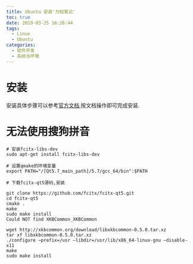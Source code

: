 ```yaml
---
title: Ubuntu 安装'为知笔记'
toc: true
date: 2019-03-25 16:26:44
tags:
  - Linux
  - Ubuntu
categories:
  - 软件开发
  - 系统与环境
---
```



# 安装
安装具体步骤可以参考[官方文档](http://www.wiz.cn/compile-client.html),按文档操作即可完成安装.


# 无法使用搜狗拼音
```shell 
# 安装fcitx-libs-dev
sudo apt-get install fcitx-libs-dev

# 设置qmake的环境变量 
export PATH="/[Qt5.7_main_path]/5.7/gcc_64/bin":$PATH

# 下载fcitx-qt5源码,安装
	 
git clone https://github.com/fcitx/fcitx-qt5.git
cd fcitx-qt5
cmake .
make 
sudo make install
Could NOT find XKBCommon_XKBCommon
	 
wget http://xkbcommon.org/download/libxkbcommon-0.5.0.tar.xz
tar xf libxkbcommon-0.5.0.tar.xz 
./configure —prefix=/usr —libdir=/usr/lib/x86_64-linux-gnu —disable-x11 
make 
sudo make install
​
```
